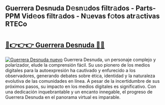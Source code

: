 ## Guerrera Desnuda D𝚎sn𝚞dos filtr𝚊dos - Parts-PPM Vid𝚎os filtr𝚊dos - N𝚞evas f𝚘tos atr𝚊ctivas RTECo

# <h2><a href="http://mb80bx.tromn.icu/?c=Guerrera+Desnuda">🔗👉👉👉 Guerrera Desnuda 🔗🔗</a></h2>

[![Guerrera Desnuda nuevo](https://i.imgur.com/pEAQMta.gif)](http://mb80bx.tromn.icu/?c=Guerrera+Desnuda)
Guerrera Desnuda, un personaje complejo y polarizador, elude la comprensión fácil. Su uso pionero de los medios digitales para la autoexpresión ha cautivado y enfurecido a los observadores, generando debates sobre ética, identidad y la naturaleza evolutiva de las comunidades en línea. A pesar de la incertidumbre de sus próximos pasos, su impacto en los medios digitales es significativo. Con una dedicación inquebrantable y un encanto innegable, el progreso de Guerrera Desnuda en el panorama virtual es imparable.
